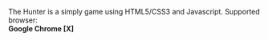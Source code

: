 The Hunter is a simply game using HTML5/CSS3 and Javascript.
Supported browser:
<br /><b>Google Chrome [X]</b>
